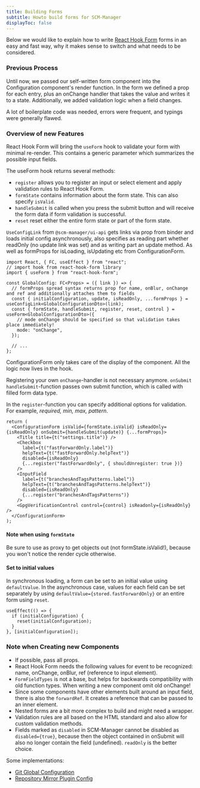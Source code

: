 ```yaml
---
title: Building Forms
subtitle: Howto build forms for SCM-Manager
displayToc: false
---
```


Below we would like to explain how to write [React Hook Form](https://react-hook-form.com/) forms in an easy and fast way,
why it makes sense to switch and what needs to be considered.

### Previous Process

Until now, we passed our self-written form component into the Configuration component's render function.
In the form we defined a prop for each entry, plus an onChange handler that takes the value and writes it to a state.
Additionally, we added validation logic when a field changes.

A lot of boilerplate code was needed, errors were frequent, and typings were generally flawed.

### Overview of new Features

React Hook Form will bring the `useForm` hook to validate your form with minimal re-render.
This contains a generic parameter which summarizes the possible input fields.

The useForm hook returns several methods:

- `register` allows you to register an input or select element and apply validation rules to React Hook Form.
- `formState` contains information about the form state. This can also specify `isValid`.
- `handleSubmit` is called when you press the submit button and will receive the form data if form validation is successful.
- `reset` reset either the entire form state or part of the form state.

`UseConfigLink` from `@scm-manager/ui-api` gets links via prop from binder and loads initial config asynchronously,
also specifies as reading part whether readOnly (no update link was set) and as writing part an update method.
As well as formProps for isLoading, isUpdating etc from ConfigurationForm.

```tsx
import React, { FC, useEffect } from "react";
// import hook from react-hook-form library
import { useForm } from "react-hook-form";

const GlobalConfig: FC<Props> = ({ link }) => {
  // formProps spread syntax returns prop for name, onBlur, onChange and ref and additionally attaches them to fields
  const { initialConfiguration, update, isReadOnly, ...formProps } = useConfigLink<GlobalConfigurationDto>(link);
  const { formState, handleSubmit, register, reset, control } = useForm<GlobalConfigurationDto>({
    // mode onChange should be specified so that validation takes place immediately!
    mode: "onChange",
  });

  // ...
};
```

ConfigurationForm only takes care of the display of the component. All the logic now lives in the hook.

Registering your own `onChange`-handler is not necessary anymore.
`onSubmit` `handleSubmit`-function passes own submit function, which is called with filled form data type.

In the `register`-function you can specify additional options for validation.
For example, _required, min, max, pattern_.

```tsx
return (
  <ConfigurationForm isValid={formState.isValid} isReadOnly={isReadOnly} onSubmit={handleSubmit(update)} {...formProps}>
    <Title title={t("settings.title")} />
    <Checkbox
      label={t("fastForwardOnly.label")}
      helpText={t("fastForwardOnly.helpText")}
      disabled={isReadOnly}
      {...register("fastForwardOnly", { shouldUnregister: true })}
    />
    <InputField
      label={t("branchesAndTagsPatterns.label")}
      helpText={t("branchesAndTagsPatterns.helpText")}
      disabled={isReadOnly}
      {...register("branchesAndTagsPatterns")}
    />
    <GpgVerificationControl control={control} isReadonly={isReadOnly} />
  </ConfigurationForm>
);
```

#### Note when using `formState`

Be sure to use as proxy to get objects out (not formState.isValid!), because you won't notice the render cycle otherwise.

#### Set to initial values

In synchronous loading, a form can be set to an initial value using `defaultValue`.
In the asynchronous case, values for each field can be set separately by using `defaultValue={stored.fastForwardOnly}` or an entire form using `reset`.

```tsx
useEffect(() => {
  if (initialConfiguration) {
    reset(initialConfiguration);
  }
}, [initialConfiguration]);
```

### Note when Creating new Components

- If possible, pass all props.
- React Hook Form needs the following values for event to be recognized: name, onChange, onBlur, ref (reference to input element).
- `FormFieldTypes` is not a base, but helps for backwards compatibility with old function types. When writing a new component omit old onChange!
- Since some components have other elements built around an input field, there is also the `forwardRef`. It creates a reference that can be passed to an inner element.
- Nested forms are a bit more complex to build and might need a wrapper.
- Validation rules are all based on the HTML standard and also allow for custom validation methods.
- Fields marked as `disabled` in SCM-Manager cannot be disabled as `disabled={true}`, because then the object contained in onSubmit will also no longer contain the field (undefined). `readOnly` is the better choice.

Some implementations:

- [Git Global Configuration](https://github.com/scm-manager/scm-manager/blob/develop/scm-plugins/scm-git-plugin/src/main/js/GitGlobalConfiguration.tsx#L43)
- [Repository Mirror Plugin Config](https://github.com/scm-manager/scm-repository-mirror-plugin/blob/develop/src/main/js/config/GlobalConfig.tsx#L37)
